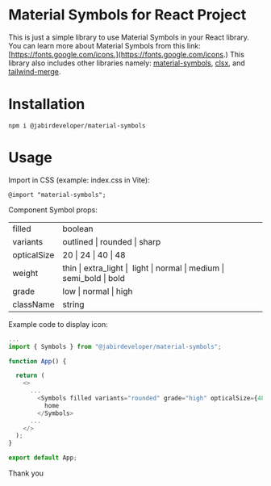 # Material Symbols for React Project

This is just a simple library to use Material Symbols in your React library. You can learn more about Material Symbols from this link: [https://fonts.google.com/icons.](https://fonts.google.com/icons.) This library also includes other libraries namely: [material-symbols](https://www.npmjs.com/package/material-symbols), [clsx](https://www.npmjs.com/package/clsx), and [tailwind-merge](https://www.npmjs.com/package/tailwind-merge).

# Installation

`npm i @jabirdeveloper/material-symbols`

# Usage

Import in CSS (example: index.css in Vite):

`@import "material-symbols";`

Component Symbol props:

<table><tbody><tr><td>filled</td><td>boolean</td></tr><tr><td>variants</td><td>outlined | rounded | sharp</td></tr><tr><td>opticalSize</td><td>20 | 24 | 40 | 48</td></tr><tr><td>weight</td><td>thin | extra_light | &nbsp;light | normal | medium | semi_bold | bold</td></tr><tr><td>grade</td><td>low | normal | high</td></tr><tr><td>className</td><td>string</td></tr></tbody></table>

Example code to display icon:

```typescript
...
import { Symbols } from "@jabirdeveloper/material-symbols";

function App() {

  return (
    <>
      ...
        <Symbols filled variants="rounded" grade="high" opticalSize={48}>
          home
        </Symbols>
      ...
    </>
  );
}

export default App;
```

Thank you
